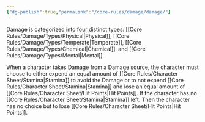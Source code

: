 ```yaml
---
{"dg-publish":true,"permalink":"/core-rules/damage/damage/"}
---
```


Damage is categorized into four distinct types: [[Core Rules/Damage/Types/Physical\|Physical]], [[Core Rules/Damage/Types/Temperate\|Temperate]], [[Core Rules/Damage/Types/Chemical\|Chemical]], and [[Core Rules/Damage/Types/Mental\|Mental]]. 

When a character takes Damage from a Damage source, the character must choose to either expend an equal amount of [[Core Rules/Character Sheet/Stamina\|Stamina]] to avoid the Damage or to not expend [[Core Rules/Character Sheet/Stamina\|Stamina]] and lose an equal amount of [[Core Rules/Character Sheet/Hit Points\|Hit Points]]. If the character has no [[Core Rules/Character Sheet/Stamina\|Stamina]] left. Then the character has no choice but to lose [[Core Rules/Character Sheet/Hit Points\|Hit Points]].

